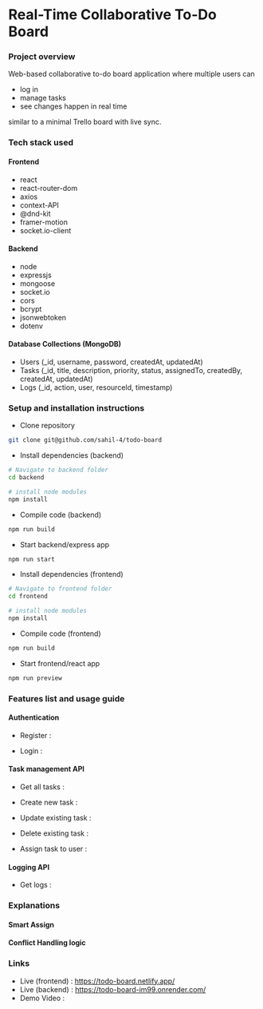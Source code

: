 # Real-Time Collaborative To-Do Board

### Project overview

Web-based collaborative to-do board application where multiple users can

- log in
- manage tasks
- see changes happen in real time

similar to a minimal Trello board with live sync.

### Tech stack used

#### Frontend

- react
- react-router-dom
- axios
- context-API
- @dnd-kit
- framer-motion
- socket.io-client

#### Backend

- node
- expressjs
- mongoose
- socket.io
- cors
- bcrypt
- jsonwebtoken
- dotenv

#### Database Collections (MongoDB)

- Users (_id, username, password, createdAt, updatedAt)
- Tasks (_id, title, description, priority, status, assignedTo, createdBy, createdAt, updatedAt)
- Logs (_id, action, user, resourceId, timestamp)

### Setup and installation instructions

- Clone repository

```bash
git clone git@github.com/sahil-4/todo-board
```

- Install dependencies (backend)

```bash
# Navigate to backend folder
cd backend

# install node modules
npm install
```

- Compile code (backend)

```bash
npm run build
```

- Start backend/express app

```bash
npm run start
```

- Install dependencies (frontend)

```bash
# Navigate to frontend folder
cd frontend

# install node modules
npm install
```

- Compile code (frontend)

```bash
npm run build
```

- Start frontend/react app

```bash
npm run preview
```

### Features list and usage guide

#### Authentication

- Register :

- Login :

#### Task management API

- Get all tasks :

- Create new task :

- Update existing task :

- Delete existing task :

- Assign task to user :

#### Logging API

- Get logs : 

### Explanations

#### Smart Assign

#### Conflict Handling logic

### Links

- Live (frontend) : https://todo-board.netlify.app/
- Live (backend) : https://todo-board-im99.onrender.com/
- Demo Video :
